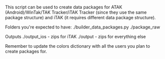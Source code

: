 This script can be used to create data packages for ATAK (Android)/WinTak/TAK Tracker/iTAK Tracker (since they use the same package structure) and iTAK (it requires different data package structure).

Folders you're expected to have:
./builder_data_packages.py
./package_raw 

Outputs
./output_ios - zips for iTAK
./output - zips for everything else

Remember to update the colors dictionary with all the users you plan to create packages for.

